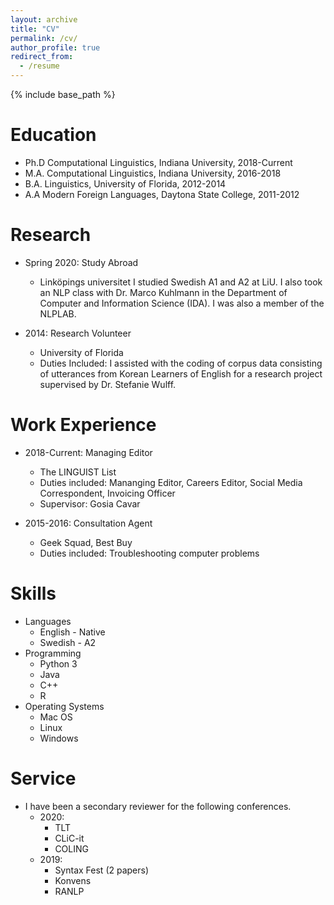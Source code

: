 ```yaml
---
layout: archive
title: "CV"
permalink: /cv/
author_profile: true
redirect_from:
  - /resume
---
```


{% include base_path %}

Education
======
* Ph.D Computational Linguistics, Indiana University, 2018-Current
* M.A. Computational Linguistics, Indiana University, 2016-2018
* B.A. Linguistics, University of Florida, 2012-2014
* A.A Modern Foreign Languages, Daytona State College, 2011-2012

Research
======
* Spring 2020: Study Abroad
  * Linköpings universitet
  I studied Swedish A1 and A2 at LiU. I also took an NLP class with Dr. Marco Kuhlmann in the Department of Computer and Information Science (IDA). I was also a member of the NLPLAB.

* 2014: Research Volunteer
  * University of Florida
  * Duties Included: I assisted with the coding of corpus data consisting of utterances from Korean Learners of English for a research project supervised by Dr. Stefanie Wulff.

Work Experience
======
* 2018-Current: Managing Editor
  * The LINGUIST List
  * Duties included: Mananging Editor, Careers Editor, Social Media Correspondent, Invoicing Officer
  * Supervisor: Gosia Cavar

* 2015-2016: Consultation Agent
  * Geek Squad, Best Buy
  * Duties included: Troubleshooting computer problems

Skills
======
* Languages
  * English - Native
  * Swedish - A2
* Programming
  * Python 3
  * Java
  * C++
  * R
* Operating Systems
  * Mac OS
  * Linux
  * Windows

Service
======
* I have been a secondary reviewer for the following conferences.
  * 2020:
    * TLT
    * CLiC-it
    * COLING
  * 2019:
    * Syntax Fest (2 papers)
    * Konvens
    * RANLP
